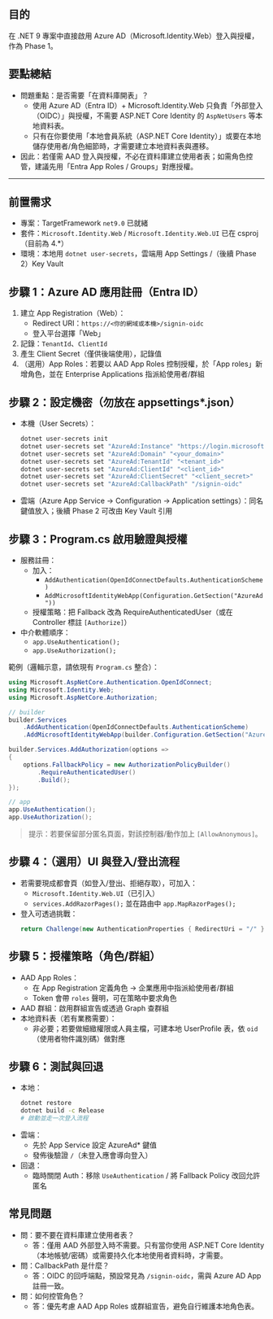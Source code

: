 ## 目的
在 .NET 9 專案中直接啟用 Azure AD（Microsoft.Identity.Web）登入與授權，作為 Phase 1。

## 要點總結
- 問題重點：是否需要「在資料庫開表」？
  - 使用 Azure AD（Entra ID）+ Microsoft.Identity.Web 只負責「外部登入（OIDC）」與授權，不需要 ASP.NET Core Identity 的 `AspNetUsers` 等本地資料表。
  - 只有在你要使用「本地會員系統（ASP.NET Core Identity）」或要在本地儲存使用者/角色細節時，才需要建立本地資料表與遷移。
- 因此：若僅需 AAD 登入與授權，不必在資料庫建立使用者表；如需角色控管，建議先用「Entra App Roles / Groups」對應授權。

---

## 前置需求
- 專案：TargetFramework `net9.0` 已就緒
- 套件：`Microsoft.Identity.Web` / `Microsoft.Identity.Web.UI` 已在 csproj（目前為 4.*）
- 環境：本地用 `dotnet user-secrets`，雲端用 App Settings /（後續 Phase 2）Key Vault

## 步驟 1：Azure AD 應用註冊（Entra ID）
1. 建立 App Registration（Web）：
   - Redirect URI：`https://<你的網域或本機>/signin-oidc`
   - 登入平台選擇「Web」
2. 記錄：`TenantId`、`ClientId`
3. 產生 Client Secret（僅供後端使用），記錄值
4. （選用）App Roles：若要以 AAD App Roles 控制授權，於「App roles」新增角色，並在 Enterprise Applications 指派給使用者/群組

## 步驟 2：設定機密（勿放在 appsettings*.json）
- 本機（User Secrets）：
  ```bash
  dotnet user-secrets init
  dotnet user-secrets set "AzureAd:Instance" "https://login.microsoftonline.com/"
  dotnet user-secrets set "AzureAd:Domain" "<your_domain>"
  dotnet user-secrets set "AzureAd:TenantId" "<tenant_id>"
  dotnet user-secrets set "AzureAd:ClientId" "<client_id>"
  dotnet user-secrets set "AzureAd:ClientSecret" "<client_secret>"
  dotnet user-secrets set "AzureAd:CallbackPath" "/signin-oidc"
  ```
- 雲端（Azure App Service → Configuration → Application settings）：同名鍵值放入；後續 Phase 2 可改由 Key Vault 引用

## 步驟 3：Program.cs 啟用驗證與授權
- 服務註冊：
  - 加入：
    - `AddAuthentication(OpenIdConnectDefaults.AuthenticationScheme)`
    - `AddMicrosoftIdentityWebApp(Configuration.GetSection("AzureAd"))`
  - 授權策略：把 Fallback 改為 RequireAuthenticatedUser（或在 Controller 標註 `[Authorize]`）
- 中介軟體順序：
  - `app.UseAuthentication();`
  - `app.UseAuthorization();`

範例（邏輯示意，請依現有 `Program.cs` 整合）：
```csharp
using Microsoft.AspNetCore.Authentication.OpenIdConnect;
using Microsoft.Identity.Web;
using Microsoft.AspNetCore.Authorization;

// builder
builder.Services
    .AddAuthentication(OpenIdConnectDefaults.AuthenticationScheme)
    .AddMicrosoftIdentityWebApp(builder.Configuration.GetSection("AzureAd"));

builder.Services.AddAuthorization(options =>
{
    options.FallbackPolicy = new AuthorizationPolicyBuilder()
        .RequireAuthenticatedUser()
        .Build();
});

// app
app.UseAuthentication();
app.UseAuthorization();
```

> 提示：若要保留部分匿名頁面，對該控制器/動作加上 `[AllowAnonymous]`。

## 步驟 4：（選用）UI 與登入/登出流程
- 若需要現成都會頁（如登入/登出、拒絕存取），可加入：
  - `Microsoft.Identity.Web.UI`（已引入）
  - `services.AddRazorPages();` 並在路由中 `app.MapRazorPages();`
- 登入可透過挑戰：
  ```csharp
  return Challenge(new AuthenticationProperties { RedirectUri = "/" }, OpenIdConnectDefaults.AuthenticationScheme);
  ```

## 步驟 5：授權策略（角色/群組）
- AAD App Roles：
  - 在 App Registration 定義角色 → 企業應用中指派給使用者/群組
  - Token 會帶 `roles` 聲明，可在策略中要求角色
- AAD 群組：啟用群組宣告或透過 Graph 查群組
- 本地資料表（若有業務需要）：
  - 非必要；若要做細緻權限或人員主檔，可建本地 UserProfile 表，依 `oid`（使用者物件識別碼）做對應

## 步驟 6：測試與回退
- 本地：
  ```bash
  dotnet restore
  dotnet build -c Release
  # 啟動並走一次登入流程
  ```
- 雲端：
  - 先於 App Service 設定 AzureAd* 鍵值
  - 發佈後驗證 `/`（未登入應會導向登入）
- 回退：
  - 臨時關閉 Auth：移除 `UseAuthentication` / 將 Fallback Policy 改回允許匿名

## 常見問題
- 問：要不要在資料庫建立使用者表？
  - 答：僅用 AAD 外部登入時不需要。只有當你使用 ASP.NET Core Identity（本地帳號/密碼）或需要持久化本地使用者資料時，才需要。
- 問：CallbackPath 是什麼？
  - 答：OIDC 的回呼端點，預設常見為 `/signin-oidc`，需與 Azure AD App 註冊一致。
- 問：如何控管角色？
  - 答：優先考慮 AAD App Roles 或群組宣告，避免自行維護本地角色表。

